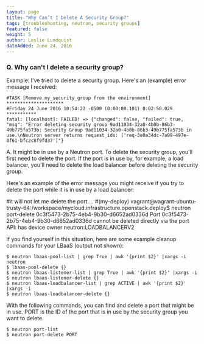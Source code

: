 ```yaml
---
layout: page
title: "Why Can’t I Delete A Security Group?"
tags: [troubleshooting, neutron, security groups]
featured: false
weight: 5
author: Leslie Lundquist
dateAdded: June 24, 2016
---
```


### Q. Why can't I delete a security group?

Example: I've tried to delete a security group. Here's an (example) error message I received:

```
#TASK [Remove my_security_group from the environment] *********************
#Friday 24 June 2016 10:54:22 -0500 (0:00:00.101) 0:02:50.029 ***********
fatal: [localhost]: FAILED! => {"changed": false, "failed": true, "msg": "Error deleting security group 9ad11034-32a0-4b0b-86b3-49b775fa573b: Security Group 9ad11034-32a0-4b0b-86b3-49b775fa573b in use.\nNeutron server returns request_ids: ['req-3e0a34dc-7a99-497e-8f61-bfc2c8f9fd37']"}
```

A. It might be in use by a Neutron port. To delete the security group, you'll first need to delete the port. If the port is in use by, for example, a load balancer, you'll need to delete the load balancer before deleting the security group.

Here's an example of the error message you might receive if you try to delete the port while it is in use by a load balancer:

#it will not let me delete the port....
#(my-deploy)
vagrant@vagrant-ubuntu-trusty-64:/workspace/mycloud.infrastructure.openstack.deploy$
neutron port-delete 0c3f5473-2b75-4eb4-9b30-d6652ad0336d
Port 0c3f5473-2b75-4eb4-9b30-d6652ad0336d cannot be deleted directly via
the port API: has device owner neutron:LOADBALANCERV2

If you find yourself in this situation, here are some example cleanup commands for your LBaaS (output not shown):

```
$ neutron lbaas-pool-list | grep True | awk '{print $2}' |xargs -i neutron 
$ lbaas-pool-delete {} 
$ neutron lbaas-listener-list | grep True | awk '{print $2}' |xargs -i 
$ neutron lbaas-listener-delete {} 
$ neutron lbaas-loadbalancer-list | grep ACTIVE | awk '{print $2}' |xargs -i 
$ neutron lbaas-loadbalancer-delete {} 
```

With the following commands, you can find and delete a port that might be in use. PORT is the ID of the port that is in use by the security group you want to delete.

```
$ neutron port-list
$ neutron port-delete PORT
```


